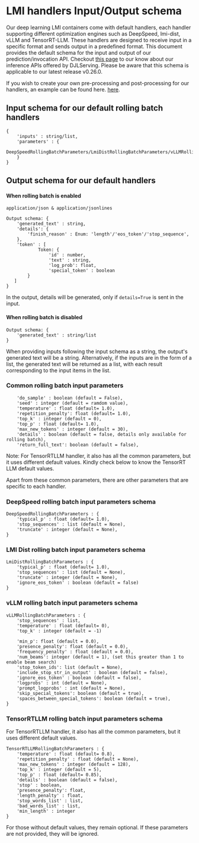 # LMI handlers Input/Output schema


Our deep learning LMI containers come with default handlers, each handler supporting different optimization engines such as DeepSpeed, lmi-dist, vLLM and TensorRT-LLM.  These handlers are designed to receive input in a specific format and sends output in a predefined format. This document provides the default schema for the input and output of our prediction/invocation API. Checkout [this page](https://docs.djl.ai/docs/serving/serving/docs/inference_api.html) to our know about our inference APIs offered by DJLServing. Please be aware that this schema is applicable to our latest release v0.26.0.

If you wish to create your own pre-processing and post-processing for our handlers, an example can be found here. [here](https://docs.djl.ai/docs/demos/aws/sagemaker/large-model-inference/sample-llm/rollingbatch_llama_7b_customized_preprocessing.html).


## Input schema for our default rolling batch handlers

```
{
    'inputs' : string/list, 
    'parameters' : {
        DeepSpeedRollingBatchParameters/LmiDistRollingBatchParameters/vLLMRollingBatchParameters/TensorRTLLMRollingBatchParameters,
    } 
}
```

## Output schema for our default handlers

#### When rolling batch is enabled
```
application/json & application/jsonlines

Output schema: {
    'generated_text' : string,
    'details': {
        'finish_reason' : Enum: 'length'/'eos_token'/'stop_sequence',
    },
    'token' : [ 
            Token: {
                'id' : number,
                'text' : string,
                'log_prob': float,
                'special_token' : boolean
        }
   ]
}
```

In the output, details will be generated, only if `details=True` is sent in the input. 

#### When rolling batch is disabled
```
Output schema: {
    'generated_text' : string/list
}
```
When providing inputs following the input schema as a string, the output's generated text will be a string. Alternatively, if the inputs are in the form of a list, the generated text will be returned as a list, with each result corresponding to the input items in the list.

### Common rolling batch input parameters
```
    'do_sample' : boolean (default = False),
    'seed' : integer (default = ramdom value),
    'temperature' : float (default= 1.0),
    'repetition_penalty': float (default= 1.0),
    'top_k' : integer (default = 0), 
    'top_p' : float (default= 1.0),
    'max_new_tokens' : integer (default = 30),
    'details' : boolean (default = false, details only available for rolling batch),
    'return_full_text': boolean (default = false),
```

Note: For TensorRTLLM handler, it also has all the common parameters, but it uses different default values. Kindly check below to know the TensorRT LLM default values. 

Apart from these common parameters, there are other parameters that are specific to each handler. 

### DeepSpeed rolling batch input parameters schema

```
DeepSpeedRollingBatchParameters : {
    'typical_p' : float (default= 1.0), 
    'stop_sequences' : list (default = None),
    'truncate' : integer (default = None),
}
```



### LMI Dist rolling batch input parameters schema

```
LmiDistRollingBatchParameters : {
    'typical_p' : float (default= 1.0),
    'stop_sequences' : list (default = None),
    'truncate' : integer (default = None),
    'ignore_eos_token' : boolean (default = false)
}
```



### vLLM rolling batch input parameters schema

```
vLLMRollingBatchParameters : {
    'stop_sequences' : list,
    'temperature' : float (default= 0),
    'top_k' : integer (default = -1)
    
    'min_p': float (default = 0.0),
    'presence_penalty': float (default = 0.0),
    'frequency_penalty' : float (default = 0.0),
    'num_beams': integer (default = 1), (set this greater than 1 to enable beam search)
    'stop_token_ids': list (default = None),
    'include_stop_str_in_output' : boolean (default = false),
    'ignore_eos_token' : boolean (default = false),
    'logprobs' : int (default = None),
    'prompt_logprobs' : int (default = None),
    'skip_special_tokens': boolean (default = true),
    'spaces_between_special_tokens': boolean (default = true),
}
```

### TensorRTLLM rolling batch input parameters schema

For TensorRTLLM handler, it also has all the common parameters, but it uses different default values. 

```
TensorRTLLMRollingBatchParameters : {
    'temperature' : float (default= 0.8),
    'repetition_penalty' : float (default = None),
    'max_new_tokens' : integer (default = 128),
    'top_k' : integer (default = 5), 
    'top_p' : float (default= 0.85),
    'details' : boolean (default = false),
    'stop' : boolean, 
    'presence_penalty': float,
    'length_penalty' : float, 
    'stop_words_list' : list, 
    'bad_words_list' : list, 
    'min_length' : integer
}
```

For those without default values, they remain optional. If these parameters are not provided, they will be ignored.